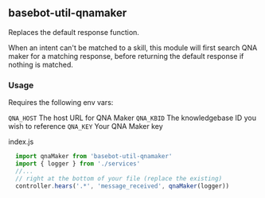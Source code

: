 ## basebot-util-qnamaker

Replaces the default response function.

When an intent can't be matched to a skill, this module will first search QNA maker for a matching response, before returning the default response if nothing is matched. 

### Usage

Requires the following env vars:

`QNA_HOST` The host URL for QNA Maker
`QNA_KBID` The knowledgebase ID you wish to reference
`QNA_KEY` Your QNA Maker key

index.js
```javascript
  import qnaMaker from 'basebot-util-qnamaker'
  import { logger } from './services'
  //...
  // right at the bottom of your file (replace the existing)
  controller.hears('.*', 'message_received', qnaMaker(logger))
```
